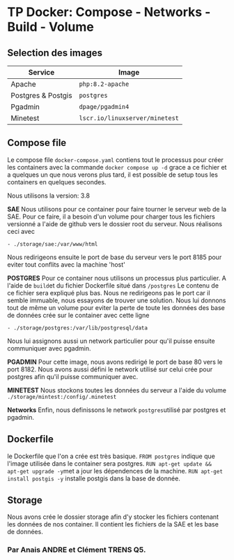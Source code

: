 # TP Docker: Compose - Networks - Build - Volume

## Selection des images

|Service         |Image                                            
|----------------|-------------------------------
|Apache|`php:8.2-apache`            |
|Postgres & Postgis        |`postgres`            
|Pgadmin          |`dpage/pgadmin4`
|Minetest          |`lscr.io/linuxserver/minetest`


## Compose file

Le compose file `docker-compose.yaml` contiens tout le processus pour créer les containers avec la commande `docker compose up -d` grace a ce fichier et a quelques un que nous verons plus tard, il est possible de setup tous les containers en quelques secondes.

Nous utilisons la version: 3.8

 **SAE**
 Nous utilisons pour ce container pour faire tourner le serveur web de la SAE.
 Pour ce faire, il a besoin d'un volume pour charger tous les fichiers versionné a l'aide de github vers le dossier root du serveur. Nous réalisons ceci avec 
 
`- ./storage/sae:/var/www/html`

Nous redirigeons ensuite le port de base du serveur vers le port 8185 pour eviter tout conflits avec la machine 'host'

**POSTGRES**
Pour ce container nous utilisons un processus plus particulier.
A l'aide de `build`et du fichier Dockerfile situé dans `/postgres`
Le contenu de ce fichier sera expliqué plus bas.
Nous ne redirigeons pas le port car il semble immuable, nous essayons de trouver une solution.
Nous lui donnons tout de même un volume pour eviter la perte de toute les données des base de données crée sur le container avec cette ligne

`- ./storage/postgres:/var/lib/postgresql/data`

Nous lui assignons aussi un network particulier pour qu'il puisse ensuite communiquer avec pgadmin.

**PGADMIN**
Pour cette image, nous avons redirigé le port de base 	80 vers le port 8182.
Nous avons aussi défini le network utilisé sur celui crée pour postgres afin qu'il puisse communiquer avec.

**MINETEST**
Nous stockons toutes les données du serveur a l'aide du volume `./storage/mintest:/config/.minetest`

**Networks**
Enfin, nous definissons le network `postgres`utilisé par postgres et pgadmin.

## Dockerfile

le Dockerfile que l'on a crée est très basique.
`FROM postgres` indique que l'image utilisée dans le container sera postgres.
`RUN apt-get update && apt-get upgrade -y`met a jour les dépendences de la machine.
`RUN apt-get install postgis -y` installe postgis dans la base de donnée. 

## Storage

Nous avons crée le dossier storage afin d'y stocker les fichiers contenant les données de nos container. Il contient les fichiers de la SAE et les base de données.

### Par Anais ANDRE et Clément TRENS Q5.
